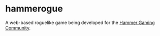 # hammerogue
A web-based roguelike game being developed for the [Hammer Gaming Community](http://hammergaming.com).
